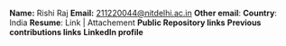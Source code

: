 **Name:** Rishi Raj
**Email:** 211220044@nitdelhi.ac.in
**Other email**: 
**Country**: India
**Resume**: Link | Attachement
**Public Repository links**
**Previous contributions links**
**LinkedIn profile**
